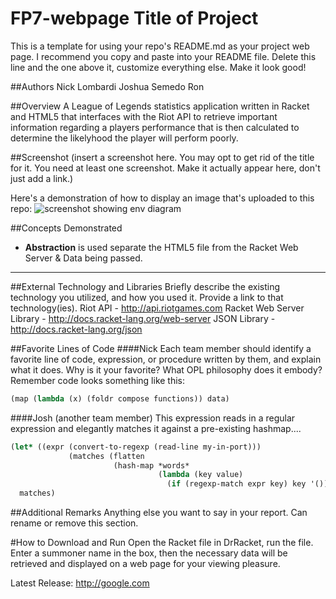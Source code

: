 # FP7-webpage Title of Project
This is a template for using your repo's README.md as your project web page. 
I recommend you copy and paste into your README file. Delete this line and the one above it, customize everything else. Make it look good!

##Authors
Nick Lombardi
Joshua Semedo
Ron

##Overview
A League of Legends statistics application written in Racket and HTML5 that interfaces with the Riot API to retrieve important information regarding a players performance that is then calculated to determine the likelyhood the player will perform poorly.

##Screenshot
(insert a screenshot here. You may opt to get rid of the title for it. You need at least one screenshot. Make it actually appear here, don't just add a link.)

Here's a demonstration of how to display an image that's uploaded to this repo:
![screenshot showing env diagram](withdraw.png)

##Concepts Demonstrated
* **Abstraction** is used separate the HTML5 file from the Racket Web Server & Data being passed.
* ** **


##External Technology and Libraries
Briefly describe the existing technology you utilized, and how you used it. Provide a link to that technology(ies).
Riot API - http://api.riotgames.com
Racket Web Server Library - http://docs.racket-lang.org/web-server
JSON Library - http://docs.racket-lang.org/json


##Favorite Lines of Code
####Nick
Each team member should identify a favorite line of code, expression, or procedure written by them, and explain what it does. Why is it your favorite? What OPL philosophy does it embody?
Remember code looks something like this:
```scheme
(map (lambda (x) (foldr compose functions)) data)
```
####Josh (another team member)
This expression reads in a regular expression and elegantly matches it against a pre-existing hashmap....
```scheme
(let* ((expr (convert-to-regexp (read-line my-in-port)))
             (matches (flatten
                       (hash-map *words*
                                 (lambda (key value)
                                   (if (regexp-match expr key) key '()))))))
  matches)
```

##Additional Remarks
Anything else you want to say in your report. Can rename or remove this section.

#How to Download and Run
Open the Racket file in DrRacket, run the file. Enter a summoner name in the box, then the necessary data will be retrieved and displayed on a web page for your viewing pleasure.

Latest Release: http://google.com

